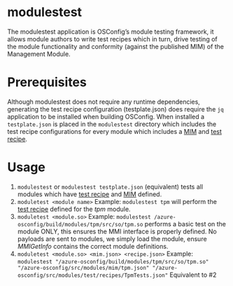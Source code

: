 # modulestest
The modulestest application is OSConfig’s module testing framework, it allows module authors to write test recipes which in turn, drive testing of the module functionality and conformity (against the published MIM) of the Management Module.

# Prerequisites
Although modulestest does not require any runtime dependencies, generating the test recipe configuration (testplate.json) does require the `jq` application to be installed when building OSConfig. When installed a `testplate.json` is placed in the `modulestest` directory which includes the test recipe configurations for every module which includes a [MIM](https://github.com/Azure/azure-osconfig/tree/main/src/modules/mim) and [test recipe](https://github.com/Azure/azure-osconfig/tree/main/src/modules/test/recipes).

# Usage
1. `modulestest` or `modulestest testplate.json` (equivalent) tests all modules which have [test recipe](https://github.com/Azure/azure-osconfig/tree/main/src/modules/test/recipes) and [MIM](https://github.com/Azure/azure-osconfig/tree/main/src/modules/mim) defined.
2. `moduletest <module name>` Example: `modulestest tpm` will perform the [test recipe](https://github.com/Azure/azure-osconfig/tree/main/src/modules/test/recipes) defined for the _tpm_ module.
3. `moduletest <module.so>` Example: `modulestest /azure-osconfig/build/modules/tpm/src/so/tpm.so` performs a basic test on the module ONLY, this ensures the MMI interface is properly defined. No payloads are sent to modules, we simply load the module, ensure _MMIGetInfo_ contains the correct module definitions.
4. `moduletest <module.so> <mim.json> <recipe.json>` Example: `modulestest "/azure-osconfig/build/modules/tpm/src/so/tpm.so" "/azure-osconfig/src/modules/mim/tpm.json" "/azure-osconfig/src/modules/test/recipes/TpmTests.json"` Equivalent to #2